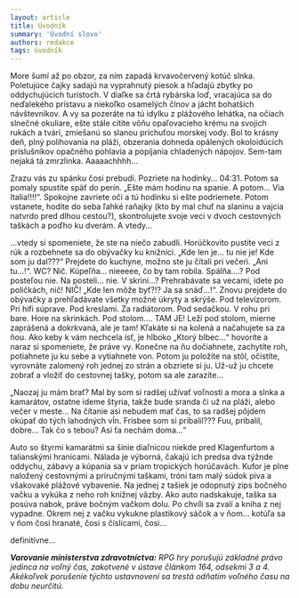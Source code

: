 ```yaml
---
layout: article
title: Úvodník
summary: 'Úvodní slovo'
authors: redakce
tags: úvodník
---
```


More šumí až po obzor, za ním zapadá krvavočervený kotúč slnka. Poletujúce čajky sadajú na vyprahnutý piesok a hľadajú zbytky po oddychujúcich turistoch. V diaľke sa črtá rybárska loď, vracajúca sa do neďalekého prístavu a niekoľko osamelých člnov a jácht bohatších návštevníkov. A vy sa pozeráte na tú idylku z plážového lehátka, na očiach slnečné okuliare, ešte stále cítite vôňu opaľovacieho krému na svojich rukách a tvári, zmiešanú so slanou príchuťou morskej vody. Bol to krásny deň, plný polihovania na pláži, obzerania dohneda opálených okoloidúcich príslušníkov opačného pohlavia a popíjania chladených nápojov. Sem-tam nejaká tá zmrzlinka. Aaaaachhhh…

Zrazu vás zu spánku čosi prebudí. Pozriete na hodinky… 04:31. Potom sa pomaly spustíte späť do perín. „Ešte mám hodinu na spanie. A potom… Via Italia!!!!“. Spokojne zavriete oči a tú hodinku si ešte podriemete. Potom vstanete, hodíte do seba ľahké raňajky (kto by mal chuť na slaninu a vajcia natvrdo pred dlhou cestou?), skontrolujete svoje veci v dvoch cestovných taškách a poďho ku dverám. A vtedy…

…vtedy si spomeniete, že ste na niečo zabudli. Horúčkovito pustíte veci z rúk a rozbehnete sa do obývačky ku knižnici. „Kde len je… tu nie je! Kde som ju dal???“ Prejdete do kuchyne, možno ste ju čítali pri večeri. „Ani tu…!“. WC? Nič. Kúpeľňa… nieeeee, čo by tam robila. Spálňa….? Pod posteľou nie. Na posteli… nie. V skrini…? Prehrabávate sa vecami, idete po poličkách, nič! NIČ! „Kde len môže byť?!? Ja sa snáď…!“. Znovu prejdete do obývačky a prehľadávate všetky možné úkryty a skrýše. Pod televízorom. Pri hifi súprave. Pod kreslami. Za radiátorom. Pod sedačkou. V rohu pri bare. Hore na skrinkách. Pod stolom…. TAM JE! Leží pod stolom, mierne zaprášená a dokrkvaná, ale je tam! Kľakáte si na kolená a načahujete sa za ňou. Ako keby k vám nechcela ísť, je hlboko „Ktorý blbec…“ hovoríte a naraz si spomeniete, že práve vy. Konečne na ňu dočiahnete, zachytíte roh, potiahnete ju ku sebe a vytiahnete von. Potom ju položíte na stôl, očistíte, vyrovnáte zalomený roh jednej zo strán a obzriete si ju. Už-už ju chcete zobrať a vložiť do cestovnej tašky, potom sa ale zarazíte…

„Naozaj ju mám brať? Mal by som si radšej užívať voľnosti a mora a slnka a kamarátov, ostatne ideme štyria, takže bude sranda či už na pláži, alebo večer v meste… Na čítanie asi nebudem mať čas, to sa radšej pôjdem okúpať do tých lahodných vĺn. Frisbee som si pribalil??? Fuu, pribalil, dobre… Tak čo s tebou? Asi ťa nechám doma…“

Auto so štyrmi kamarátmi sa šinie diaľnicou niekde pred Klagenfurtom a talianskými hranicami. Nálada je výborná, čakajú ich predsa dva týžnde oddychu, zábavy a kúpania sa v priam tropických horúčavách. Kufor je plne naložený cestovnými a príručnými taškami, tróni tam malý súdok piva a všakovaké plážové vybavenie. Na jednej z tašiek je odopnutý zips bočného vačku a vykúka z neho roh knižnej väzby. Ako auto nadskakuje, taška sa posúva nabok, práve bočným vačkom dolu. Po chvíli sa zvalí a kniha z nej vypadne. Okrem nej z vačku vykukne plastikový sáčok a v ňom… kotúľa sa v ňom čosi hranaté, čosi s číslicami, čosi…

definitívne…

***Varovanie ministerstva zdravotníctva:** RPG hry porušujú základné právo jedinca na voľný čas, zakotvené v ústave článkom 164, odsekmi 3 a 4. Akékoľvek porušenie týchto ustavnovení sa trestá odňatím voľného času na dobu neurčitú.*
